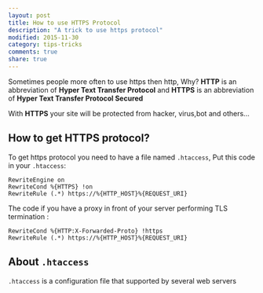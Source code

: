 ```yaml
---
layout: post
title: How to use HTTPS Protocol
description: "A trick to use https protocol"
modified: 2015-11-30
category: tips-tricks
comments: true
share: true
---
```

Sometimes people more often to use https then http, Why?
**HTTP** is an abbreviation of **Hyper Text Transfer Protocol** and **HTTPS** is an abbreviation of **Hyper Text Transfer Protocol Secured**

With **HTTPS** your site will be protected from hacker, virus,bot and others...

## How to get HTTPS protocol?

To get https protocol you need to have a file named `.htaccess`, 
Put this code in your `.htaccess`:

```
RewriteEngine on
RewriteCond %{HTTPS} !on
RewriteRule (.*) https://%{HTTP_HOST}%{REQUEST_URI}
```

The code if you have a proxy in front of your server performing TLS termination :
```
RewriteCond %{HTTP:X-Forwarded-Proto} !https
RewriteRule (.*) https://%{HTTP_HOST}%{REQUEST_URI}
``` 

## About `.htaccess`

`.htaccess` is a configuration file that supported by several web servers
